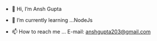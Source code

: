 - 👋 Hi, I’m Ansh Gupta

- 🌱 I’m currently learning ...NodeJs
- 📫 How to reach me ... E-mail: anshgupta203@gmail.com

<!---
anshgupta203/anshgupta203 is a ✨ special ✨ repository because its `README.md` (this file) appears on your GitHub profile.
You can click the Preview link to take a look at your changes.
--->
